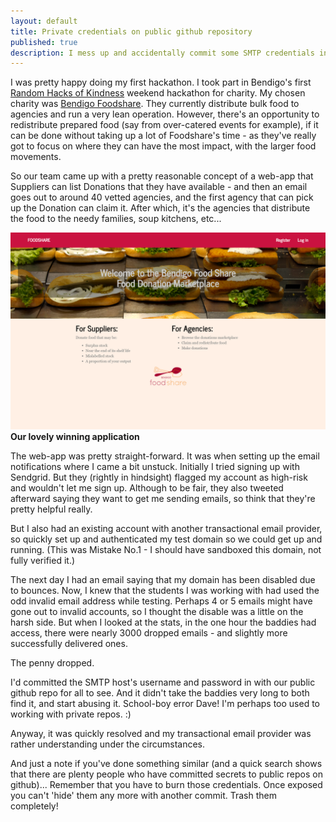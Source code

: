 ```yaml
---
layout: default
title: Private credentials on public github repository
published: true
description: I mess up and accidentally commit some SMTP credentials into a public repo. In under 24 hours, I learn my lesson.
---
```


I was pretty happy doing my first hackathon. I took part in Bendigo's first [Random Hacks of Kindness](http://www.rhokaustralia.org/) weekend hackathon for charity. My chosen charity was [Bendigo Foodshare](https://bendigofoodshare.org.au/). They currently distribute bulk food to agencies and run a very lean operation. However, there's an opportunity to redistribute prepared food (say from over-catered events for example), if it can be done without taking up a lot of Foodshare's time - as they've really got to focus on where they can have the most impact, with the larger food movements.

So our team came up with a pretty reasonable concept of a web-app that Suppliers can list Donations that they have available - and then an email goes out to around 40 vetted agencies, and the first agency that can pick up the Donation can claim it. After which, it's the agencies that distribute the food to the needy families, soup kitchens, etc...

![Our lovely web app](/img/foodshare.png)  
**Our lovely winning application**

The web-app was pretty straight-forward. It was when setting up the email notifications where I came a bit unstuck. Initially I tried signing up with Sendgrid. But they (rightly in hindsight) flagged my account as high-risk and wouldn't let me sign up. Although to be fair, they also tweeted afterward saying they want to get me sending emails, so think that they're pretty helpful really.

But I also had an existing account with another transactional email provider, so quickly set up and authenticated my test domain so we could get up and running. (This was Mistake No.1 - I should have sandboxed this domain, not fully verified it.)

The next day I had an email saying that my domain has been disabled due to bounces. Now, I knew that the students I was working with had used the odd invalid email address while testing. Perhaps 4 or 5 emails might have gone out to invalid accounts, so I thought the disable was a little on the harsh side.
But when I looked at the stats, in the one hour the baddies had access, there were nearly 3000 dropped emails - and slightly more successfully delivered ones.

The penny dropped.

I'd committed the SMTP host's username and password in with our public github repo for all to see. And it didn't take the baddies very long to both find it, and start abusing it. School-boy error Dave! I'm perhaps too used to working with private repos. :)

Anyway, it was quickly resolved and my transactional email provider was rather understanding under the circumstances.

And just a note if you've done something similar (and a quick search shows that there are plenty people who have committed secrets to public repos on github)... Remember that you have to burn those credentials. Once exposed you can't 'hide' them any more with another commit. Trash them completely!